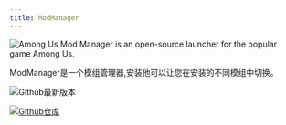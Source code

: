 ```yaml
---
title: ModManager
---
```


![Among Us Mod Manager is an open-source launcher for the popular game Among Us.](/Image/ModManager.png)

ModManager是一个模组管理器,安装他可以让您在安装的不同模组中切换。

<div align="center">
<VPCard
  title="Matux"
  desc="开发者"
  logo="/Image/Matux.png"
  link="https://github.com/MatuxGG"
/>
</div>

![Github最新版本](https://badgen.net/github/release/MatuxGG/ModManager?icon=github)

[![Github仓库](https://badgen.net/badge/Github/Repository/github?icon=github)](https://github.com/MatuxGG/ModManager)